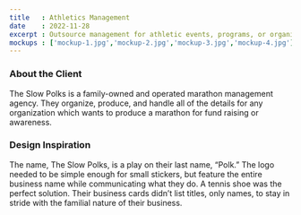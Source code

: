 ```yaml
---
title   : Athletics Management
date    : 2022-11-28
excerpt : Outsource management for athletic events, programs, or organization extensions.
mockups : ['mockup-1.jpg','mockup-2.jpg','mockup-3.jpg','mockup-4.jpg'] 
---
```


### About the Client

The Slow Polks is a family-owned and operated marathon management agency. They organize, produce, and handle all of the details for any organization which wants to produce a marathon for fund raising or awareness.

### Design Inspiration

The name, The Slow Polks, is a play on their last name, “Polk.” The logo needed to be simple enough for small stickers, but feature the entire business name while communicating what they do. A tennis shoe was the perfect solution. Their business cards didn’t list titles, only names, to stay in stride with the familial nature of their business.
